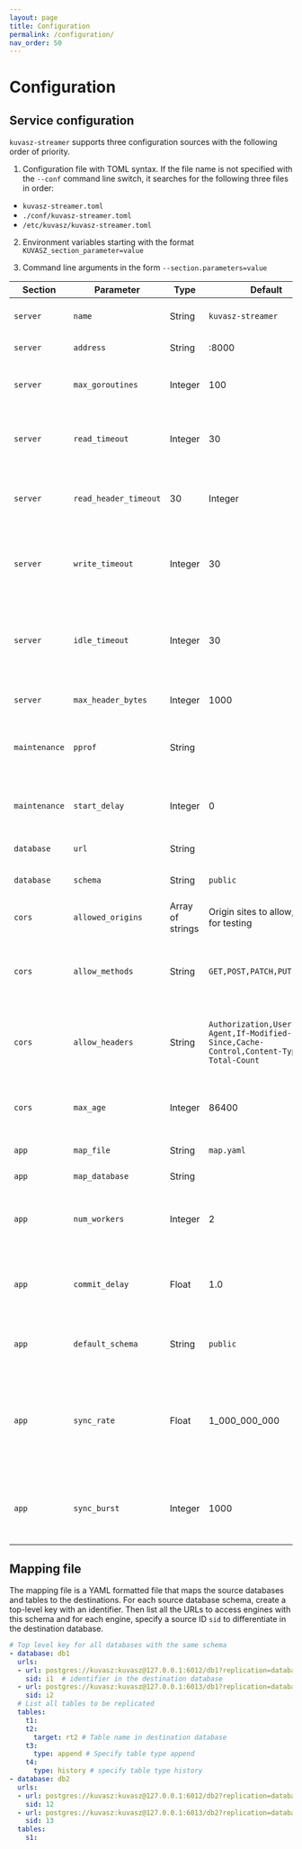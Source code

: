 ```yaml
---
layout: page
title: Configuration
permalink: /configuration/
nav_order: 50
---
```

# Configuration

## Service configuration

`kuvasz-streamer` supports three configuration sources with the following order of priority.

1. Configuration file with TOML syntax. If the file name is not specified with the 
   `--conf` command line switch, it searches for the following three files in order:
  - `kuvasz-streamer.toml`
  - `./conf/kuvasz-streamer.toml`
  - `/etc/kuvasz/kuvasz-streamer.toml`

2. Environment variables starting with the format `KUVASZ_section_parameter=value`

3. Command line arguments in the form `--section.parameters=value`

|Section|Parameter|Type|Default|Description|
|-------|---------|----|-------|-----------|
|`server`|`name`|String|`kuvasz-streamer`|Server name to use in log shipping|
|`server`|`address`|String|:8000|Server bind address|
|`server`|`max_goroutines`|Integer|100|Number of concurrent API calls to process|
|`server`|`read_timeout`|Integer|30|Maximum time (in seconds) allowed to send the whole request|
|`server`|`read_header_timeout`|30|Integer|Maximum time (in seconds) allowed to send the header|
|`server`|`write_timeout`|Integer|30|Maximum time (in seconds) allowed to write the whole response|
|`server`|`idle_timeout`|Integer|30|Maximum time (in seconds) allowed between two requests on the same connection|
|`server`|`max_header_bytes`|Integer|1000|Maximum size (in bytes) of the headers|
|`maintenance`|`pprof`|String||Pprof bind adddress, typically `127.0.0.1:6060` when enabled|
|`maintenance`|`start_delay`|Integer|0|Testing only: delay between full sync and replication start|
|`database`|`url`|String||Destination database URL|
|`database`|`schema`|String|`public`|Destination database schema to use|
|`cors`|`allowed_origins`|Array of strings|Origin sites to allow, Use * for testing|
|`cors`|`allow_methods`|String|`GET,POST,PATCH,PUT,DELETE`|Comma separated list of allowed methods, should not be changed|
|`cors`|`allow_headers`|String|`Authorization,User-Agent,If-Modified-Since,Cache-Control,Content-Type,X-Total-Count`|Comma separated list of allowed headers, should not be changed|
|`cors`|`max_age`|Integer|86400|Maximum time to use the CORS response in seconds|
|`app`|`map_file`|String|`map.yaml`|Table mapping file|
|`app`|`map_database`|String||Table mapping file|
|`app`|`num_workers`|Integer|2|Number of workers writing to the destination database|
|`app`|`commit_delay`|Float|1.0|Delay in seconds between commits on the destination database|
|`app`|`default_schema`|String|`public`|Default schema in source database|
|`app`|`sync_rate`|Float|1_000_000_000|Number of rows/second to read globally when doing a full sync in order not to overload the source database|
|`app`|`sync_burst`|Integer|1000|Number of rows to burst in case of delays in writing rows in the destination|


## Mapping file

The mapping file is a YAML formatted file that maps the source databases and tables to the destinations. For each source database schema, create a top-level key with an identifier. Then list all the URLs to access engines with this schema and for each engine, specify a source ID `sid` to differentiate in the destination database.

```yaml
# Top level key for all databases with the same schema
- database: db1
  urls:
  - url: postgres://kuvasz:kuvasz@127.0.0.1:6012/db1?replication=database&application_name=repl_db1
    sid: i1  # identifier in the destination database
  - url: postgres://kuvasz:kuvasz@127.0.0.1:6013/db1?replication=database&application_name=repl_db1
    sid: i2
  # List all tables to be replicated
  tables:
    t1:
    t2:
      target: rt2 # Table name in destination database
    t3:
      type: append # Specify table type append
    t4:
      type: history # specify table type history
- database: db2
  urls:
  - url: postgres://kuvasz:kuvasz@127.0.0.1:6012/db2?replication=database&application_name=repl_db2
    sid: 12
  - url: postgres://kuvasz:kuvasz@127.0.0.1:6013/db2?replication=database&application_name=repl_db2
    sid: 13
  tables:
    s1:
```